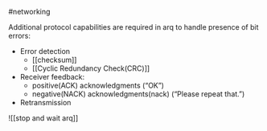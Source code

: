 #networking 

Additional protocol capabilities are required in arq to handle presence of bit errors:
- Error detection 
	- [[checksum]]
	- [[Cyclic Redundancy Check(CRC)]]
- Receiver feedback:
	- positive(ACK) acknowledgments
(“OK”)
	- negative(NACK) acknowledgments(nack)
(“Please repeat that.”)	
- Retransmission

![[stop and wait arq]]